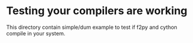 Testing your compilers are working
=======

This directory contain simple/dum example to test if f2py and cython compile in your system. 

